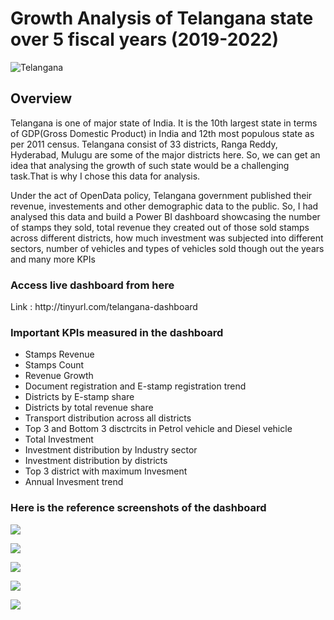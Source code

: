 <h1 align="left">Growth Analysis of Telangana state over 5 fiscal years (2019-2022)</h1>
<img src="https://images.newindianexpress.com/uploads/user/imagelibrary/2019/7/12/w900X450/telangana_assembly_eps1123.jpg" alt="Telangana" align="center">
<h2 align="Left">Overview</h2>
<p>Telangana is one of major state of India. It is the 10th largest state in terms of GDP(Gross Domestic Product) in India and 12th most populous state as per 2011 census. Telangana consist of 33 districts, Ranga Reddy, Hyderabad, Mulugu are some of the major districts here. So, we can get an idea that analysing the growth of such state would be a challenging task.That is why I chose this data for analysis.
</p>
<p>Under the act of OpenData policy, Telangana government published their revenue, investements and other demographic data to the public. So, I had analysed this data and build a Power BI dashboard showcasing the number of stamps they sold, total revenue they created out of those sold stamps across different districts, how much investment was subjected into different sectors, number of vehicles and types of vehicles sold though out the years and many more KPIs 
</p>
<h3>Access live dashboard from here</h3>
<p>Link : http://tinyurl.com/telangana-dashboard</p>
<h3>Important KPIs measured in the dashboard</h3>
<ul>
  <li>Stamps Revenue</li>
  <li>Stamps Count</li>
  <li>Revenue Growth</li>
  <li>Document registration and E-stamp registration trend</li>
  <li>Districts by E-stamp share</li>
  <li>Districts by total revenue share</li>
  <li>Transport distribution across all districts</li>
  <li>Top 3 and Bottom 3 disctrcits in Petrol vehicle and Diesel vehicle</li>
  <li>Total Investment</li>
  <li>Investment distribution by Industry sector</li>
  <li>Investment distribution by districts</li>
  <li>Top 3 district with maximum Invesment</li>
  <li>Annual Invesment trend</li>
</ul>
<h3>Here is the reference screenshots of the dashboard</h3>
<img src= "https://github.com/sanehkr08/Telangana-state-Growth-Analysis/assets/134167451/969e563c-e5f4-4ce5-a9c8-e751a00c0e3a">
<p></p>
<img src="https://github.com/sanehkr08/Telangana-state-Growth-Analysis/assets/134167451/e2451ba6-7d3b-47b2-838a-879f01eda552">
<p></p>
<img src="https://github.com/sanehkr08/Telangana-state-Growth-Analysis/assets/134167451/6fbcbc1c-6d1e-47e2-818a-adc6b1e3bc84">
<p></p>
<img src="https://github.com/sanehkr08/Telangana-state-Growth-Analysis/assets/134167451/d71eed78-1ded-4927-abe2-ced77ef6c95d">
<p></p>
<img src="https://github.com/sanehkr08/Telangana-state-Growth-Analysis/assets/134167451/ad1d5997-3548-4790-b513-2ad7980253d5">
